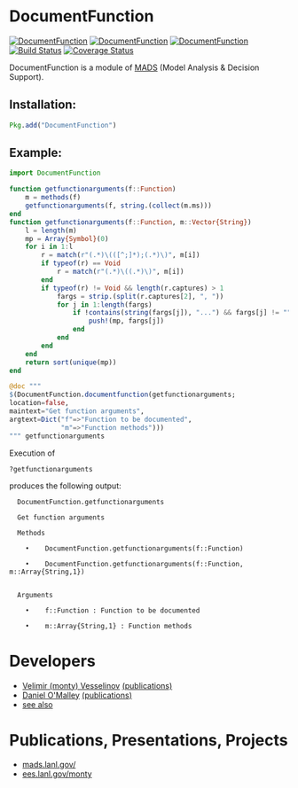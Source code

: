 DocumentFunction
================

[![DocumentFunction](http://pkg.julialang.org/badges/DocumentFunction_0.5.svg)](http://pkg.julialang.org/?pkg=DocumentFunction&ver=0.5)
[![DocumentFunction](http://pkg.julialang.org/badges/DocumentFunction_0.6.svg)](http://pkg.julialang.org/?pkg=DocumentFunction&ver=0.6)
[![DocumentFunction](http://pkg.julialang.org/badges/DocumentFunction_0.7.svg)](http://pkg.julialang.org/?pkg=DocumentFunction&ver=0.7)
[![Build Status](https://travis-ci.org/madsjulia/DocumentFunction.jl.svg?branch=master)](https://travis-ci.org/madsjulia/DocumentFunction.jl)
[![Coverage Status](https://coveralls.io/repos/madsjulia/DocumentFunction.jl/badge.svg?branch=master)](https://coveralls.io/r/madsjulia/DocumentFunction.jl?branch=master)

DocumentFunction is a module of [MADS](https://github.com/madsjulia) (Model Analysis & Decision Support).

Installation:
------------

```julia
Pkg.add("DocumentFunction")
```

Example:
------------

```julia
import DocumentFunction

function getfunctionarguments(f::Function)
    m = methods(f)
    getfunctionarguments(f, string.(collect(m.ms)))
end
function getfunctionarguments(f::Function, m::Vector{String})
    l = length(m)
    mp = Array{Symbol}(0)
    for i in 1:l
        r = match(r"(.*)\(([^;]*);(.*)\)", m[i])
        if typeof(r) == Void
            r = match(r"(.*)\((.*)\)", m[i])
        end
        if typeof(r) != Void && length(r.captures) > 1
            fargs = strip.(split(r.captures[2], ", "))
            for j in 1:length(fargs)
                if !contains(string(fargs[j]), "...") && fargs[j] != ""
                    push!(mp, fargs[j])
                end
            end
        end
    end
    return sort(unique(mp))
end

@doc """
$(DocumentFunction.documentfunction(getfunctionarguments;
location=false,
maintext="Get function arguments",
argtext=Dict("f"=>"Function to be documented",
             "m"=>"Function methods")))
""" getfunctionarguments
```

Execution of

`?getfunctionarguments`

produces the following output:

```
  DocumentFunction.getfunctionarguments

  Get function arguments

  Methods

    •    DocumentFunction.getfunctionarguments(f::Function)

    •    DocumentFunction.getfunctionarguments(f::Function, m::Array{String,1})


  Arguments

    •    f::Function : Function to be documented

    •    m::Array{String,1} : Function methods

```

Developers
==========

* [Velimir (monty) Vesselinov](http://www.lanl.gov/orgs/ees/staff/monty) [(publications)](http://scholar.google.com/citations?user=sIFHVvwAAAAJ)
* [Daniel O'Malley](http://www.lanl.gov/expertise/profiles/view/daniel-o'malley) [(publications)](http://scholar.google.com/citations?user=rPzCVjEAAAAJ)
* [see also](https://github.com/madsjulia/DocumentFunction.jl/graphs/contributors)

Publications, Presentations, Projects
=====================================

* [mads.lanl.gov/](http://mads.lanl.gov/)
* [ees.lanl.gov/monty](http://ees.lanl.gov/monty)
